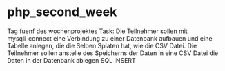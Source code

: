 # php_second_week
Tag fuenf des wochenprojektes
Task: Die Teilnehmer sollen mit mysqli_connect eine Verbindung zu einer Datenbank aufbauen und eine Tabelle anlegen, die die Selben Splaten hat, wie die CSV Datei.
Die Teilnehmer sollen anstelle des Speicherns der Daten in eine CSV Datei die Daten in der Datenbank ablegen SQL INSERT

